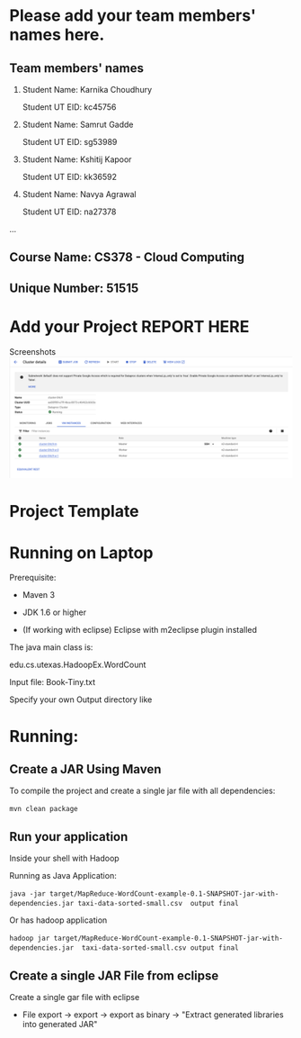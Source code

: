 # Please add your team members' names here. 

## Team members' names 

1. Student Name: Karnika Choudhury

   Student UT EID: kc45756

2. Student Name: Samrut Gadde

   Student UT EID: sg53989

3. Student Name: Kshitij Kapoor

   Student UT EID: kk36592

4. Student Name: Navya Agrawal

   Student UT EID: na27378

 ...

##  Course Name: CS378 - Cloud Computing 

##  Unique Number: 51515
    


# Add your Project REPORT HERE 

Screenshots
![Dataproc](images/dataproc_sc.png)


# Project Template

# Running on Laptop     ####

Prerequisite:

- Maven 3

- JDK 1.6 or higher

- (If working with eclipse) Eclipse with m2eclipse plugin installed


The java main class is:

edu.cs.utexas.HadoopEx.WordCount 

Input file:  Book-Tiny.txt  

Specify your own Output directory like 

# Running:




## Create a JAR Using Maven 

To compile the project and create a single jar file with all dependencies: 
	
```	mvn clean package ```



## Run your application
Inside your shell with Hadoop

Running as Java Application:

```java -jar target/MapReduce-WordCount-example-0.1-SNAPSHOT-jar-with-dependencies.jar taxi-data-sorted-small.csv  output final ``` 

Or has hadoop application

```hadoop jar target/MapReduce-WordCount-example-0.1-SNAPSHOT-jar-with-dependencies.jar  taxi-data-sorted-small.csv output final```



## Create a single JAR File from eclipse



Create a single gar file with eclipse 

*  File export -> export  -> export as binary ->  "Extract generated libraries into generated JAR"
